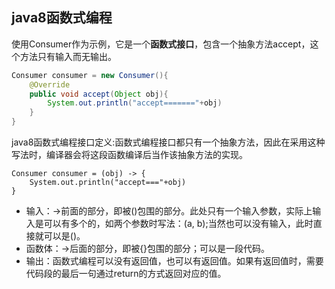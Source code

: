 ## java8函数式编程
使用Consumer作为示例，它是一个**函数式接口**，包含一个抽象方法accept，这个方法只有输入而无输出。

```java
Consumer consumer = new Consumer(){
	@Override
	public void accept(Object obj){
		System.out.println("accept======="+obj)
	}
}
```

java8函数式编程接口定义:函数式编程接口都只有一个抽象方法，因此在采用这种写法时，编译器会将这段函数编译后当作该抽象方法的实现。
```
Consumer consumer = (obj) -> {
	System.out.println("accept==="+obj)
}
```

- 输入：->前面的部分，即被()包围的部分。此处只有一个输入参数，实际上输入是可以有多个的，如两个参数时写法：(a, b);当然也可以没有输入，此时直接就可以是()。
- 函数体：->后面的部分，即被{}包围的部分；可以是一段代码。
- 输出：函数式编程可以没有返回值，也可以有返回值。如果有返回值时，需要代码段的最后一句通过return的方式返回对应的值。
